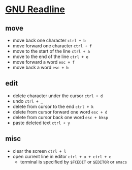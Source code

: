 # [GNU Readline](https://en.wikipedia.org/wiki/GNU_Readline)

## move
- move back one character       `ctrl + b`
- move forward one character    `ctrl + f`
- move to the start of the line `ctrl + a`
- move to the end of the line   `ctrl + e`
- move forward a word           `esc + f`
- move back a word              `esc + b`

## edit
- delete character under the cursor `ctrl + d`
- undo `ctrl + _`
- delete from cursor to the end `ctrl + k`
- delete from cursor forward one word `esc + d`
- delete from cursor back one word `esc + bksp`
- paste deleted text `ctrl + y`

## misc
- clear the screen `ctrl + l`
- open current line in editor `ctrl + x + ctrl + e`
  - terminal is specified by `$FCEDIT` or `$EDITOR` or `emacs`
